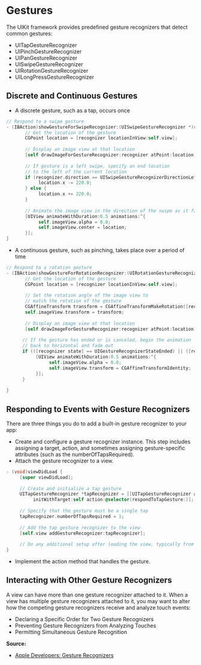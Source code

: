 # Gestures
The UIKit framework provides predefined gesture recognizers that detect common gestures:
* UITapGestureRecognizer
* UIPinchGestureRecognizer
* UIPanGestureRecognizer
* UISwipeGestureRecognizer
* UIRotationGestureRecognizer
* UILongPressGestureRecognizer

## Discrete and Continuous Gestures
* A discrete gesture, such as a tap, occurs once
```objectivec
// Respond to a swipe gesture
- (IBAction)showGestureForSwipeRecognizer:(UISwipeGestureRecognizer *)recognizer {
       // Get the location of the gesture
       CGPoint location = [recognizer locationInView:self.view];
 
       // Display an image view at that location
       [self drawImageForGestureRecognizer:recognizer atPoint:location];
 
       // If gesture is a left swipe, specify an end location
       // to the left of the current location
       if (recognizer.direction == UISwipeGestureRecognizerDirectionLeft) {
            location.x -= 220.0;
       } else {
            location.x += 220.0;
       }
 
       // Animate the image view in the direction of the swipe as it fades out
       [UIView animateWithDuration:0.5 animations:^{
            self.imageView.alpha = 0.0;
            self.imageView.center = location;
       }];
}
```
* A continuous gesture, such as pinching, takes place over a period of time
```objectivec
// Respond to a rotation gesture
- (IBAction)showGestureForRotationRecognizer:(UIRotationGestureRecognizer *)recognizer {
       // Get the location of the gesture
       CGPoint location = [recognizer locationInView:self.view];
 
       // Set the rotation angle of the image view to
       // match the rotation of the gesture
       CGAffineTransform transform = CGAffineTransformMakeRotation([recognizer rotation]);
       self.imageView.transform = transform;
 
       // Display an image view at that location
       [self drawImageForGestureRecognizer:recognizer atPoint:location];
 
      // If the gesture has ended or is canceled, begin the animation
      // back to horizontal and fade out
      if (([recognizer state] == UIGestureRecognizerStateEnded) || ([recognizer state] == UIGestureRecognizerStateCancelled)) {
           [UIView animateWithDuration:0.5 animations:^{
                self.imageView.alpha = 0.0;
                self.imageView.transform = CGAffineTransformIdentity;
           }];
      }
 
}
```

## Responding to Events with Gesture Recognizers
There are three things you do to add a built-in gesture recognizer to your app:
* Create and configure a gesture recognizer instance.
This step includes assigning a target, action, and sometimes assigning gesture-specific attributes (such as the numberOfTapsRequired).
* Attach the gesture recognizer to a view.
```objectivec
- (void)viewDidLoad {
     [super viewDidLoad];
 
     // Create and initialize a tap gesture
     UITapGestureRecognizer *tapRecognizer = [[UITapGestureRecognizer alloc]
          initWithTarget:self action:@selector(respondToTapGesture:)];
 
     // Specify that the gesture must be a single tap
     tapRecognizer.numberOfTapsRequired = 1;
 
     // Add the tap gesture recognizer to the view
     [self.view addGestureRecognizer:tapRecognizer];
 
     // Do any additional setup after loading the view, typically from a nib
}
```
* Implement the action method that handles the gesture.

## Interacting with Other Gesture Recognizers
A view can have more than one gesture recognizer attached to it. When a view has multiple gesture recognizers attached to it, you may want to alter how the competing gesture recognizers receive and analyze touch events:
* Declaring a Specific Order for Two Gesture Recognizers
* Preventing Gesture Recognizers from Analyzing Touches
* Permitting Simultaneous Gesture Recognition

**Source:**
* [Apple Developers: Gesture Recognizers](https://developer.apple.com/library/prerelease/watchos/documentation/EventHandling/Conceptual/EventHandlingiPhoneOS/GestureRecognizer_basics/GestureRecognizer_basics.html#//apple_ref/doc/uid/TP40009541-CH2-SW2)
